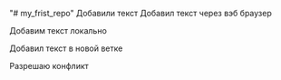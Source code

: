 "# my_frist_repo" 
Добавили текст
Добавил текст через вэб браузер

Добавим текст локально

Добавил текст в новой ветке

Разрешаю конфликт
